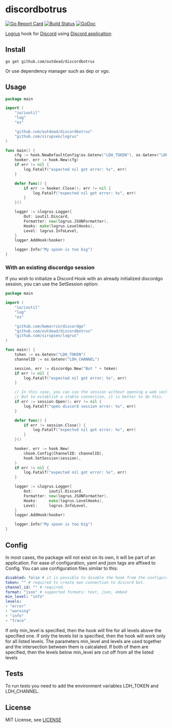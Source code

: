 # discordbotrus
[![Go Report Card](https://goreportcard.com/badge/github.com/outdead/discordbotrus)](https://goreportcard.com/report/github.com/outdead/discordbotrus)
[![Build Status](https://travis-ci.org/outdead/discordbotrus.svg?branch=master)](https://travis-ci.org/outdead/discordbotrus)
[![GoDoc](https://img.shields.io/badge/godoc-reference-blue.svg)](https://godoc.org/github.com/outdead/discordbotrus)

[Logrus](https://github.com/sirupsen/logrus) hook for [Discord](https://discordapp.com/) using [Discord application](https://discordapp.com/developers/applications/).

## Install

```text
go get github.com/outdead/discordbotrus
```

Or use dependency manager such as dep or vgo.

## Usage

```go
package main

import (
	"io/ioutil"
	"log"
	"os"

	"github.com/outdead/discordbotrus"
	"github.com/sirupsen/logrus"
)

func main() {
	cfg := hook.NewDefaultConfig(os.Getenv("LDH_TOKEN"), os.Getenv("LDH_CHANNEL"))
	hooker, err := hook.New(cfg)
	if err != nil {
		log.Fatalf("expected nil got error: %s", err)
	}

	defer func() {
		if err := hooker.Close(); err != nil {
			log.Fatalf("expected nil got error: %s", err)
		}
	}()

	logger := &logrus.Logger{
		Out: ioutil.Discard, 
		Formatter: new(logrus.JSONFormatter), 
		Hooks: make(logrus.LevelHooks), 
		Level: logrus.InfoLevel,
	}
	logger.AddHook(hooker)

	logger.Info("My spoon is too big")
}
```

### With an existing discordgo session

If you wish to initialize a Discord Hook with an already initialized discordgo session, you can use the SetSession option:

```go
package main

import (
	"io/ioutil"
	"log"
	"os"

	"github.com/bwmarrin/discordgo"
	"github.com/outdead/discordbotrus"
	"github.com/sirupsen/logrus"
)

func main() {
	token := os.Getenv("LDH_TOKEN")
	channelID := os.Getenv("LDH_CHANNEL")

	session, err := discordgo.New("Bot " + token)
	if err != nil {
		log.Fatalf("expected nil got error: %s", err)
	}

	// In this case, you can use the session without opening a web socket.
	// But to establish a stable connection, it is better to do this.
	if err := session.Open(); err != nil {
		log.Fatalf("open discord session error: %s", err)
	}

	defer func() {
		if err != session.Close() {
			log.Fatalf("expected nil got error: %s", err)
		}
	}()

	hooker, err := hook.New(
		&hook.Config{ChannelID: channelID},
		hook.SetSession(session),
	)
	if err != nil {
		log.Fatalf("expected nil got error: %s", err)
	}

	logger := &logrus.Logger{
		Out:       ioutil.Discard,
		Formatter: new(logrus.JSONFormatter),
		Hooks:     make(logrus.LevelHooks),
		Level:     logrus.InfoLevel,
	}
	logger.AddHook(hooker)

	logger.Info("My spoon is too big")
}
```

## Config

In most cases, the package will not exist on its own, it will be part of an application. For ease of configuration, 
yaml and json tags are affixed to Config. You can use configuration files similar to this:

```yaml
disabled: false # it is possible to disable the hook from the configuration file.
token: "" # required to create own connection to discord bot.
channel_id: "" # required.
format: "json" # supported formats: text, json, embed
min_level: "info"
levels:
- "error"
- "warning"
- "info"
- "trace"
```

If only min_level is specified, then the hook will fire for all levels above the specified one. If only the levels 
list is specified, then the hook will work only for all listed levels. The parameters min_level and levels are used 
together and the intersection between them is calcalated. If both of them are specified, then the levels below min_level are cut off from all the listed levels

## Tests

To run tests you need to add the environment variables LDH_TOKEN and LDH_CHANNEL.

## License

MIT License, see [LICENSE](LICENSE)
